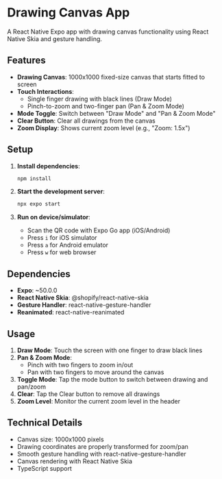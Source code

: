 # Drawing Canvas App

A React Native Expo app with drawing canvas functionality using React Native Skia and gesture handling.

## Features

- **Drawing Canvas**: 1000x1000 fixed-size canvas that starts fitted to screen
- **Touch Interactions**:
  - Single finger drawing with black lines (Draw Mode)
  - Pinch-to-zoom and two-finger pan (Pan & Zoom Mode)
- **Mode Toggle**: Switch between "Draw Mode" and "Pan & Zoom Mode"
- **Clear Button**: Clear all drawings from the canvas
- **Zoom Display**: Shows current zoom level (e.g., "Zoom: 1.5x")

## Setup

1. **Install dependencies**:
   ```bash
   npm install
   ```

2. **Start the development server**:
   ```bash
   npx expo start
   ```

3. **Run on device/simulator**:
   - Scan the QR code with Expo Go app (iOS/Android)
   - Press `i` for iOS simulator
   - Press `a` for Android emulator
   - Press `w` for web browser

## Dependencies

- **Expo**: ~50.0.0
- **React Native Skia**: @shopify/react-native-skia
- **Gesture Handler**: react-native-gesture-handler
- **Reanimated**: react-native-reanimated

## Usage

1. **Draw Mode**: Touch the screen with one finger to draw black lines
2. **Pan & Zoom Mode**: 
   - Pinch with two fingers to zoom in/out
   - Pan with two fingers to move around the canvas
3. **Toggle Mode**: Tap the mode button to switch between drawing and pan/zoom
4. **Clear**: Tap the Clear button to remove all drawings
5. **Zoom Level**: Monitor the current zoom level in the header

## Technical Details

- Canvas size: 1000x1000 pixels
- Drawing coordinates are properly transformed for zoom/pan
- Smooth gesture handling with react-native-gesture-handler
- Canvas rendering with React Native Skia
- TypeScript support 